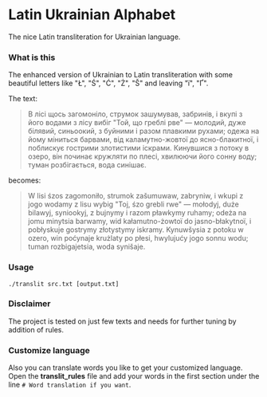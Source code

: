 # Latin Ukrainian Alphabet
The nice Latin transliteration for Ukrainian language.

### What is this
The enhanced version of Ukrainian to Latin transliteration with some beautiful letters like "Ł", "Ś", "Ć", "Ż", "Š" and leaving "ї", "Ґ".

The text:
> В лісі щось загомоніло, струмок зашумував, забринів, і вкупі з його водами з лісу вибіг "Той, що греблі рве" — молодий, дуже білявий, синьоокий, з буйними і разом плавкими рухами; одежа на йому міниться барвами, від каламутно-жовтої до ясно-блакитної, і поблискує гострими злотистими іскрами. Кинувшися з потоку в озеро, він починає кружляти по плесі, хвилюючи його сонну воду; туман розбігається, вода синішає.

becomes:

> W lisi śzos zagomoniło, strumok zašumuwaw, zabryniw, i wkupi z jogo wodamy z lisu wybig "Toj, śzo grebli rwe" — mołodyj, duże bilawyj, syniookyj, z bujnymy i razom pławkymy ruhamy; odeża na jomu minytsia barwamy, wid kałamutno-żowtoї do jasno-błakytnoї, i pobłyskuje gostrymy złotystymy iskramy. Kynuwšysia z potoku w ozero, win poćynaje krużlaty po płesi, hwylujućy jogo sonnu wodu; tuman rozbigajetsia, woda synišaje.

### Usage
```
./translit src.txt [output.txt]
```

### Disclaimer
The project is tested on just few texts and needs for further tuning by addition of rules.

### Customize language
Also you can translate words you like to get your customized language. Open the **translit_rules** file and add your words in the first section under the line ```# Word translation if you want```.
